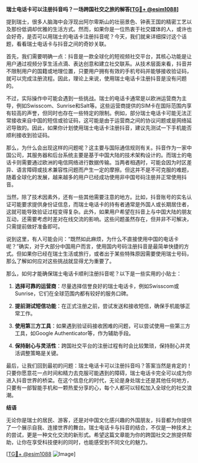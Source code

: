 **瑞士电话卡可以注册抖音吗？一场跨国社交之旅的解答[[TG💪+ @esim1088](https://t.me/s/esim1088)]**

提到瑞士，很多人脑海中会浮现出阿尔卑斯山的壮丽景色、钟表王国的精密工艺以及那份低调却优雅的生活方式。然而，如果你是一位热衷于社交媒体的人，或许也会好奇，是否可以用瑞士的电话卡注册抖音呢？今天，我们就来详细探讨这个话题，看看瑞士电话卡与抖音之间的奇妙关联。

首先，我们需要明确一点：抖音是一款全球化的短视频社交平台，其核心功能是让用户通过视频分享生活点滴、表达创意和建立社交联系。从技术层面来看，抖音并不限制用户的国籍或地理位置，只要用户拥有有效的手机号码并能够接收验证码，就可以完成注册流程。因此，理论上来说，使用瑞士电话卡注册抖音是没有问题的。

不过，实际操作中可能会遇到一些挑战。瑞士的电话卡通常是以欧洲运营商为主导，例如Swisscom、Sunrise和Salt等。这些运营商提供的SIM卡在国际范围内享有较高的声誉，但同时也存在一些特定的限制。例如，部分瑞士电话卡可能无法正常接收来自中国的短信或验证码，这可能是由于运营商之间的协议问题或是网络延迟导致的。因此，如果你计划使用瑞士电话卡注册抖音，建议先测试一下手机能否顺利接收到验证码。

那么，为什么会出现这样的问题呢？这主要与国际通信规则有关。抖音作为一家中国公司，其服务器和后台系统主要是基于中国大陆的技术架构设计的。而瑞士的电话卡则需要通过欧洲的电信网络进行数据传输。当两者相遇时，可能会因为时区差异、语言障碍或技术兼容性问题而产生一定的摩擦。但这并不是不可克服的难题，随着全球化的发展，越来越多的用户已经成功使用非中国号码注册并正常使用抖音。

当然，除了技术因素外，还有一些其他需要注意的地方。比如，抖音账号的实名认证可能要求提供身份证信息，而瑞士电话卡的持有者通常是外国人或长期居住者，这就可能导致验证过程变得复杂。此外，如果用户希望在抖音上与中国大陆的朋友互动，还需要考虑时差对在线交流的影响。这些问题虽然存在，但并非不可解决，只需提前做好准备即可。

说到这里，有人可能会问：“既然如此麻烦，为什么不直接使用中国的电话卡呢？”确实，对于大部分中国用户而言，使用国内号码注册抖音是最简单快捷的方式。但如果你已经在瑞士生活或旅行，或者出于某些特殊原因需要使用瑞士号码，那么了解如何应对这些挑战就显得尤为重要了。

那么，如何才能确保瑞士电话卡顺利注册抖音呢？以下是一些实用的小贴士：

1. **选择可靠的运营商**：尽量选择信誉良好的瑞士电话卡，例如Swisscom或Sunrise，它们在全球范围内都有较好的服务口碑。
   
2. **提前测试短信功能**：在正式注册之前，尝试发送和接收短信，确保手机能够正常工作。

3. **使用第三方工具**：如果遇到验证码接收困难的问题，可以尝试使用一些第三方工具，如Google Authenticator等，作为辅助手段。

4. **保持耐心与灵活性**：跨国社交平台的注册过程有时会比较繁琐，保持耐心并灵活调整策略是关键。

最后，让我们回到最初的问题：瑞士电话卡可以注册抖音吗？答案当然是肯定的！只要你愿意花一点时间和精力去克服可能遇到的障碍，瑞士电话卡完全可以成为你进入抖音世界的桥梁。在这个信息化的时代，无论是身处瑞士还是其他任何地方，只要有一部智能手机和一颗热爱分享的心，每个人都可以轻松加入全球化的社交浪潮。

**结语**

无论你是瑞士的居民、游客，还是对中国文化感兴趣的外国朋友，抖音都为你提供了一个展示自我、连接世界的舞台。瑞士电话卡与抖音的结合，不仅是一种技术上的尝试，更是一种文化交流的新形式。希望这篇文章能为你的跨国社交之旅提供帮助，让你在享受科技便利的同时，也能感受到不同文化的魅力。

[[TG💪+ @esim1088](https://t.me/s/esim1088) ![Image](https://i.postimg.cc/4NQfJmqS/Snipaste-2025-05-13-00-14-12.png)]